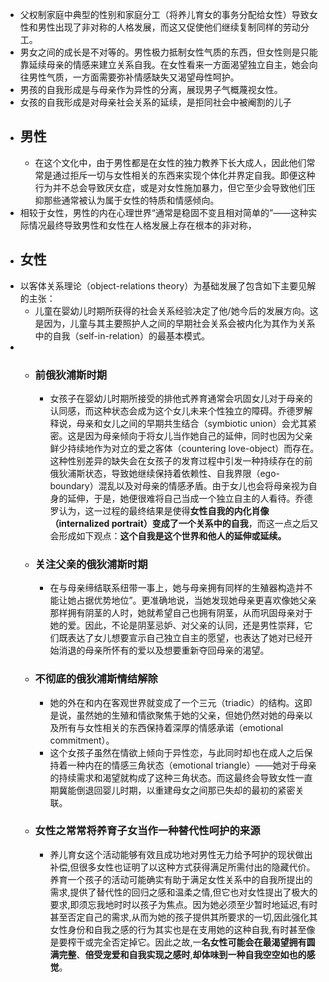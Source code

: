 - 父权制家庭中典型的性别和家庭分工（将养儿育女的事务分配给女性）导致女性和男性出现了非对称的人格发展，而这又促使他们继续复制同样的劳动分工。
- 男女之间的成长是不对等的。男性极力抵制女性气质的东西，但女性则是只能靠延续母亲的情感来建立关系自我。在女性看来一方面渴望独立自主，她会向往男性气质，一方面需要弥补情感缺失又渴望母性呵护。
- 男孩的自我形成是与母亲作为异性的分离，展现男子气概蔑视女性。
- 女孩的自我形成是对母亲社会关系的延续，是拒同社会中被阉割的儿子
- ## 男性
	- 在这个文化中，由于男性都是在女性的独力教养下长大成人，因此他们常常是通过拒斥一切与女性相关的东西来实现个体化并界定自我。即便这种行为并不总会导致厌女症，或是对女性施加暴力，但它至少会导致他们压抑那些通常被认为属于女性的特质和情感倾向。
- 相较于女性，男性的内在心理世界“通常是稳固不变且相对简单的”——这种实际情况最终导致男性和女性在人格发展上存在根本的非对称，
- ## 女性
- 以客体关系理论（object-relations theory）为基础发展了包含如下主要见解的主张：
	- 儿童在婴幼儿时期所获得的社会关系经验决定了他/她今后的发展方向。这是因为，儿童与其主要照护人之间的早期社会关系会被内化为其作为关系中的自我（self-in-relation）的最基本模式。
-
	- ### 前俄狄浦斯时期
		- 女孩子在婴幼儿时期所接受的排他式养育通常会巩固女儿对于母亲的认同感，而这种状态会成为这个女儿未来个性独立的障碍。乔德罗解释说，母亲和女儿之间的早期共生结合（symbiotic union）会尤其紧密。这是因为母亲倾向于将女儿当作她自己的延伸，同时也因为父亲鲜少持续地作为对立的爱之客体（countering love-object）而存在。这种性别差异的缺失会在女孩子的发育过程中引发一种持续存在的前俄狄浦斯状态，导致她继续保持着依赖性、自我界限（ego-boundary）混乱以及对母亲的情感矛盾。由于女儿也会将母亲视为自身的延伸，于是，她便很难将自己当成一个独立自主的人看待。乔德罗认为，这一过程的最终结果是使得**女性自我的内化肖像（internalized portrait）变成了一个关系中的自我**，而这一点之后又会形成如下观点：**这个自我是这个世界和他人的延伸或延续。**
	- ### 关注父亲的俄狄浦斯时期
		- 在与母亲缔结联系纽带一事上，她与母亲拥有同样的生殖器构造并不能让她占据优势地位”。更准确地说，当她发现她母亲更喜欢像她父亲那样拥有阴茎的人时，她就希望自己也拥有阴茎，从而巩固母亲对于她的爱。因此，不论是阴茎忌妒、对父亲的认同，还是男性崇拜，它们既表达了女儿想要宣示自己独立自主的愿望，也表达了她对已经开始消退的母亲所怀有的爱以及想要重新夺回母亲的渴望。
	- ### 不彻底的俄狄浦斯情结解除
		- 她的外在和内在客观世界就变成了一个三元（triadic）的结构。这即是说，虽然她的生殖和情欲聚焦于她的父亲，但她仍然对她的母亲以及所有与女性相关的东西保持着深厚的情感承诺（emotional commitment）。
		- 这个女孩子虽然在情欲上倾向于异性恋，与此同时却也在成人之后保持着一种内在的情感三角状态（emotional triangle）——她对于母亲的持续需求和渴望就构成了这种三角状态。而这最终会导致女性一直期冀能倒退回婴儿时期，以重建母女之间那已失却的最初的紧密关联。
	- ### 女性之常常将养育子女当作一种替代性呵护的来源
		- 养儿育女这个活动能够有效且成功地对男性无力给予呵护的现状做出补偿,但很多女性也证明了以这种方式获得满足所需付出的隐藏代价。养育一个孩子的活动可能确实有助于满足女性关系中的自我所提出的需求,提供了替代性的回归之感和温柔之情,但它也对女性提出了极大的要求,即须忘我地时时以孩子为焦点。因为她必须至少暂时地延迟,有时甚至否定自己的需求,从而为她的孩子提供其所要求的一切,因此强化其女性身份和自我之感的行为其实也是在支用她的这种自我,有时甚至像是要榨干或完全否定掉它。因此之故,一**名女性可能会在最渴望拥有圆满完整**、**倍受宠爱和自我实现之感时**,**却体味到一种自我空空如也的感觉**。